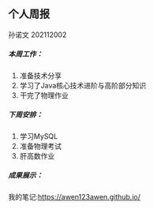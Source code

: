 ## 个人周报

孙诺文 202112002



##### 本周工作：

1. 准备技术分享
2. 学习了Java核心技术进阶与高阶部分知识
3. 干完了物理作业

##### 下周安排：

1. 学习MySQL
2. 准备物理考试
3. 肝高数作业

##### 成果展示：

我的笔记:https://awen123awen.github.io/
